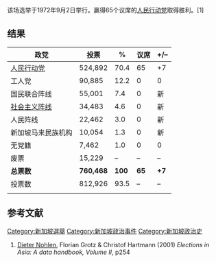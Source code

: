 该场选举于1972年9月2日举行。赢得65个议席的[人民行动党](../Page/人民行动党.md "wikilink")取得胜利。\[1\]

## 结果

| 政党                                        | 投票          | %       | 议席     | \+/–   |
| ----------------------------------------- | ----------- | ------- | ------ | ------ |
| [人民行动党](../Page/人民行动党.md "wikilink")      | 524,892     | 70.4    | 65     | \+7    |
| 工人党                                       | 90,885      | 12.2    | 0      | 0      |
| 国民联合阵线                                    | 55,001      | 7.4     | 0      | 新      |
| [社会主义阵线](../Page/新加坡社会主义阵线.md "wikilink") | 34,483      | 4.6     | 0      | 新      |
| 人民阵线                                      | 22,462      | 3.0     | 0      | 新      |
| 新加坡马来民族机构                                 | 10,054      | 1.3     | 0      | 新      |
| 无党籍                                       | 7,462       | 1.0     | 0      | 0      |
| 废票                                        | 15,229      | –       | –      | –      |
| **总票数**                                   | **760,468** | **100** | **65** | **+7** |
| 投票数                                       | 812,926     | 93.5    | –      | –      |
|                                           |             |         |        |        |

## 参考文献

[Category:新加坡選舉](https://zh.wikipedia.org/wiki/Category:新加坡選舉 "wikilink") [Category:新加坡政治事件](https://zh.wikipedia.org/wiki/Category:新加坡政治事件 "wikilink") [Category:新加坡政治史](https://zh.wikipedia.org/wiki/Category:新加坡政治史 "wikilink")

1.  [Dieter Nohlen](https://zh.wikipedia.org/wiki/Dieter_Nohlen "wikilink"), Florian Grotz & Christof Hartmann (2001) *Elections in Asia: A data handbook, Volume II*, p254